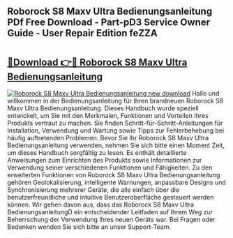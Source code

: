 ## Roborock S8 Maxv Ultra Bedienungsanleitung PDf Free Download - Part-pD3 Service Owner Guide - User Repair Edition feZZA

# <h2><a href="http://df3sjv.blite.top/?on=Roborock+S8+Maxv+Ultra+Bedienungsanleitung">🔗Download 👉🔴 Roborock S8 Maxv Ultra Bedienungsanleitung</a></h2>

[![Roborock S8 Maxv Ultra Bedienungsanleitung new download](https://i.imgur.com/lujVjoI.png)](http://df3sjv.blite.top/?on=Roborock+S8+Maxv+Ultra+Bedienungsanleitung)
Hallo und willkommen in der Bedienungsanleitung für Ihren brandneuen Roborock S8 Maxv Ultra Bedienungsanleitung. Dieses Handbuch wurde speziell entwickelt, um Sie mit den Merkmalen, Funktionen und Vorteilen Ihres Produkts vertraut zu machen. Sie finden Schritt-für-Schritt-Anleitungen für Installation, Verwendung und Wartung sowie Tipps zur Fehlerbehebung bei häufig auftretenden Problemen. Bevor Sie Ihr Roborock S8 Maxv Ultra Bedienungsanleitung verwenden, nehmen Sie sich bitte einen Moment Zeit, um dieses Handbuch sorgfältig zu lesen. Es enthält detaillierte Anweisungen zum Einrichten des Produkts sowie Informationen zur Verwendung seiner verschiedenen Funktionen und Fähigkeiten. Zu den erweiterten Funktionen von Roborock S8 Maxv Ultra Bedienungsanleitung gehören Geolokalisierung, intelligente Warnungen, anpassbare Designs und Synchronisierung mehrerer Geräte, die alle einfach über die benutzerfreundliche und intuitive Benutzeroberfläche gesteuert werden können. Wir gehen davon aus, dass das Roborock S8 Maxv Ultra BedienungsanleitungD ein entscheidender Leitfaden auf Ihrem Weg zur Beherrschung der Verwendung Ihres neuen Geräts war. Bei Fragen oder Bedenken wenden Sie sich bitte an unser Support-Team.
